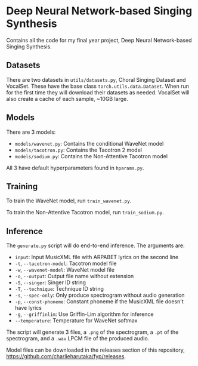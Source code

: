 # Deep Neural Network-based Singing Synthesis

Contains all the code for my final year project, Deep Neural Network-based Singing Synthesis.

## Datasets

There are two datasets in `utils/datasets.py`, Choral Singing Dataset and VocalSet.
These have the base class `torch.utils.data.Dataset`.
When run for the first time they will download their datasets as needed.
VocalSet will also create a cache of each sample, ~10GB large.

## Models

There are 3 models:
- `models/wavenet.py`:  Contains the conditional WaveNet model
- `models/tacotron.py`: Contains the Tacotron 2 model
- `models/sodium.py`:   Contains the Non-Attentive Tacotron model

All 3 have default hyperparameters found in `hparams.py`.

## Training

To train the WaveNet model, run `train_wavenet.py`.

To train the Non-Attentive Tacotron model, run `train_sodium.py`.

## Inference

The `generate.py` script will do end-to-end inference.
The arguments are:
- `input`: Input MusicXML file with ARPABET lyrics on the second line
- `-t`, `--tacotron-model`: Tacotron model file
- `-w`, `--wavenet-model`: WaveNet model file
- `-o`, `--output`: Output file name without extension
- `-S`, `--singer`: Singer ID string
- `-T`, `--technique`: Technique ID string
- `-s`, `--spec-only`: Only produce spectrogram without audio generation
- `-p`, `--const-phoneme`: Constant phoneme if the MusicXML file doesn't have lyrics
- `-g`, `--griffinlim`: Use Griffin-Lim algorithm for inference
- `--temperature`: Temperature for WaveNet softmax


The script will generate 3 files, a `.png` of the spectrogram, a `.pt` of the spectrogram, and a `.wav` LPCM file of the produced audio.

Model files can be downloaded in the releases section of this repository, https://github.com/charlieharutaka/fyp/releases.
